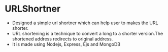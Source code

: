 # URLShortner
* Designed a simple url shortner which can help user to makes the URL shorter.
* URL shortening is a technique to convert a long to a shorter version.The shortened address redirects to original address.
* It is made using Nodejs, Express, Ejs and MongoDB
